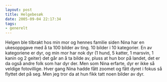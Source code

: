 ```yaml
---
layout: post
title: Helgebesøk
date: 2005-09-04 22:17:34
tags: 
- generelt
---
```

Helgen ble tilbrakt hos min mor og hennes familie siden Nina har en ukesoppgave med å ta 100 bilder av ting. 10 bilder i 10 kategorier. En av kategoriene er dyr, og min mor har nok dyr (1 hund, 5 katter, 1 marsvin, 1 kanin og 2 geiter) det går an å ta bilde av, pluss at hun bor på landet, det er da også andre folk som har dyr der. Men som Nina erfarte, dyr er ikke så veldige fotovillige. Hver gang Nina hadde fått zoomet og fått dyret i fokus så flyttet det på seg. Men jeg tror da at hun fikk tatt noen bilder av dyr.
